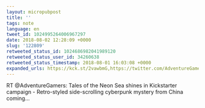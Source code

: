 ```yaml
---
layout: micropubpost
title: ''
tags: note
language: en
tweet_id: 1024995264006967297
date: 2018-08-02 12:28:09 +0000
slug: '122809'
retweeted_status_id: 1024686982041989120
retweeted_status_user_id: 34260638
retweeted_status_timestamp: 2018-08-01 16:03:08 +0000
expanded_urls: https://kck.st/2vawbmG,https://twitter.com/AdventureGamers/status/1024686982041989120/photo/1
---
```

RT @AdventureGamers: Tales of the Neon Sea shines in Kickstarter campaign - Retro-styled side-scrolling cyberpunk mystery from China coming…
